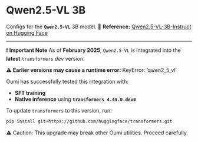 # **Qwen2.5-VL 3B**

Configs for the **`Qwen2.5-VL`** 3B model.
🔗 **Reference:** [Qwen2.5-VL-3B-Instruct on Hugging Face](https://huggingface.co/Qwen/Qwen2.5-VL-3B-Instruct)

---

❗ **Important Note**
As of **February 2025**, `Qwen2.5-VL` is integrated into the **latest** `transformers` _dev_ version.

⚠️ **Earlier versions may cause a runtime error:**
KeyError: ‘qwen2_5_vl’

Oumi has successfully tested this integration with:
- **SFT training**
- **Native inference** using **`transformers 4.49.0.dev0`**

To update `transformers` to this version, run:

```sh
pip install git+https://github.com/huggingface/transformers.git
```

⚠️ Caution: This upgrade may break other Oumi utilities. Proceed carefully.
